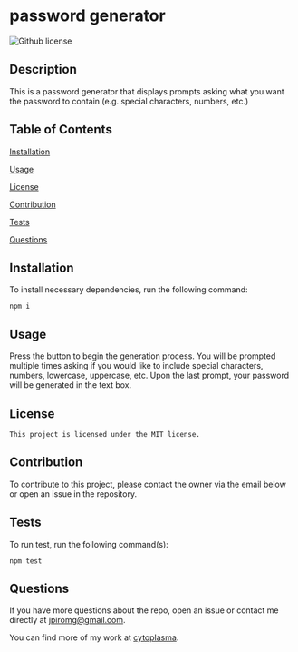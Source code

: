 # password generator
  ![Github license](https://img.shields.io/badge/license-MIT-blue.svg)

  ## Description 

  This is a password generator that displays prompts asking what you want the password to contain (e.g. special characters, numbers, etc.)


  ## Table of Contents 

  [Installation](#installation) 

  [Usage](#Usage) 

  [License](#license) 

  [Contribution](#contribution) 

  [Tests](#tests) 

  [Questions](#questions) 


  ## Installation 

  To install necessary dependencies, run the following command: 

  ```
  npm i
  ``` 

  ## Usage 

  Press the button to begin the generation process. You will be prompted multiple times asking if you would like to include special characters, numbers, lowercase, uppercase, etc. Upon the last prompt, your password will be generated in the text box.

  ## License 

    This project is licensed under the MIT license. 

  ## Contribution 

  To contribute to this project, please contact the owner via the email below or open an issue in the repository. 

  ## Tests 

  To run test, run the following command(s): 

  ```
  npm test
  ``` 

  ## Questions 

  If you have more questions about the repo, open an issue
  or contact me directly at jpiromg@gmail.com. 

  You can find more of my work at [cytoplasma](https://github.com/cytoplasma).
